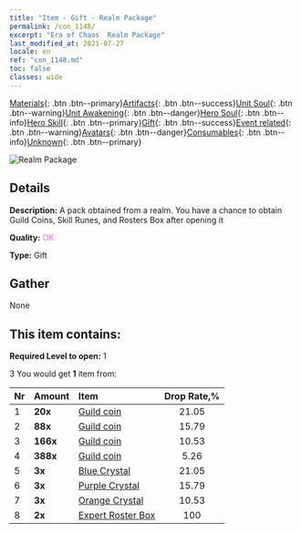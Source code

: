 ```yaml
---
title: "Item - Gift - Realm Package"
permalink: /con_1148/
excerpt: "Era of Chaos  Realm Package"
last_modified_at: 2021-07-27
locale: en
ref: "con_1148.md"
toc: false
classes: wide
---
```

 [Materials](/Items/){: .btn .btn--primary}[Artifacts](/Items/Artifacts/){: .btn .btn--success}[Unit Soul](/Items/UnitSoul/){: .btn .btn--warning}[Unit Awakening](/Items/UnitAwakening/){: .btn .btn--danger}[Hero Soul](/Items/HeroSoul/){: .btn .btn--info}[Hero Skill](/Items/HeroSkill/){: .btn .btn--primary}[Gift](/Items/Gift/){: .btn .btn--success}[Event related](/Items/Events/){: .btn .btn--warning}[Avatars](/Items/Avatars/){: .btn .btn--danger}[Consumables](/Items/Consumables/){: .btn .btn--info}[Unknown](/Items/Unknown/){: .btn .btn--primary}

 ![Realm Package](/images/t/i_907003.png)

## Details
 **Description:** A pack obtained from a realm. You have a chance to obtain Guild Coins, Skill Runes, and Rosters Box after opening it

 **Quality:** <span style="color: #DA70D6">OK</span>

 **Type:** Gift

## Gather

  None

## This item contains:

 **Required Level to open:** 1

 3 You would get **1** item  from:

  | Nr | Amount |     Item    | Drop Rate,% |
  |:---|:-------|:------------|:---------:|
  | 1 |  **20x** | [Guild coin](/Items/con_896/) | 21.05 | 
  | 2 |  **88x** | [Guild coin](/Items/con_896/) | 15.79 | 
  | 3 |  **166x** | [Guild coin](/Items/con_896/) | 10.53 | 
  | 4 |  **388x** | [Guild coin](/Items/con_896/) | 5.26 | 
  | 5 |  **3x** | [Blue Crystal](/Items/con_716/) | 21.05 | 
  | 6 |  **3x** | [Purple Crystal](/Items/con_720/) | 15.79 | 
  | 7 |  **3x** | [Orange Crystal](/Items/con_730/) | 10.53 | 
  | 8 |  **2x** | [Expert Roster Box](/Items/con_773/) | 100 | 
